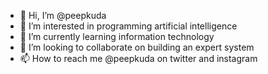 - 👋 Hi, I’m @peepkuda
- 👀 I’m interested in programming artificial intelligence
- 🌱 I’m currently learning information technology
- 💞️ I’m looking to collaborate on building an expert system
- 📫 How to reach me @peepkuda on twitter and instagram

<!---
peepkuda/peepkuda is a ✨ special ✨ repository because its `README.md` (this file) appears on your GitHub profile.
You can click the Preview link to take a look at your changes.
--->

